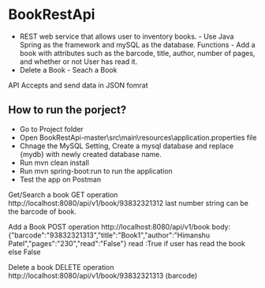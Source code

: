 # BookRestApi

- REST web service that allows user to inventory books.                                                                                      - Use Java Spring as the framework and mySQL as the database.
Functions                                                                                                                                  - Add a book with attributes such as the barcode, title, author, number of pages, and whether or not User has read it.                      
- Delete a Book                                                                                                                             - Seach a Book

API Accepts and send data in JSON fomrat


How to run the porject?
-
- Go to Project folder
- Open BookRestApi-master\src\main\resources\application.properties file
- Chnage the MySQL Setting, Create a mysql database and replace {mydb} with newly created database name.
- Run mvn clean install
- Run mvn spring-boot:run to run the application
- Test the app on Postman

Get/Search a book 
GET operation
http://localhost:8080/api/v1/book/93832321312
last number string can be the barcode of book.
 
Add a Book
POST operation
http://localhost:8080/api/v1/book 
body: {"barcode":"93832321313","title":"Book1","author":"Himanshu Patel","pages":"230","read":"False"}
read :True if user has read the book else False

Delete a book
DELETE operation
http://localhost:8080/api/v1/book/93832321313 (barcode) 

